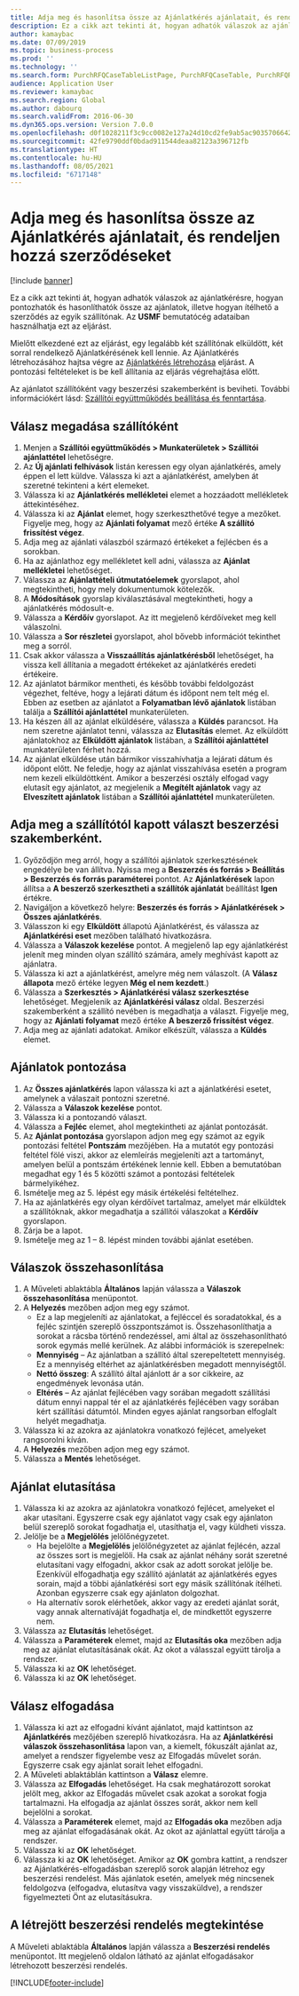 ```yaml
---
title: Adja meg és hasonlítsa össze az Ajánlatkérés ajánlatait, és rendeljen hozzá szerződéseket
description: Ez a cikk azt tekinti át, hogyan adhatók válaszok az ajánlatkérésre, hogyan pontozhatók és hasonlíthatók össze az ajánlatok, illetve hogyan ítélhető a szerződés az egyik szállítónak.
author: kamaybac
ms.date: 07/09/2019
ms.topic: business-process
ms.prod: ''
ms.technology: ''
ms.search.form: PurchRFQCaseTableListPage, PurchRFQCaseTable, PurchRFQReplyTable, PurchRFQCompare, PurchRFQEditLines, PurchRFQEditLinesParameters, PurchTable, PurchTablePart, PurchRFQCompareLinePrices, PurchRFQCompareRFQ
audience: Application User
ms.reviewer: kamaybac
ms.search.region: Global
ms.author: dabourq
ms.search.validFrom: 2016-06-30
ms.dyn365.ops.version: Version 7.0.0
ms.openlocfilehash: d0f1028211f3c9cc0082e127a24d10cd2fe9ab5ac903570664233b10e5737bee
ms.sourcegitcommit: 42fe9790ddf0bdad911544deaa82123a396712fb
ms.translationtype: HT
ms.contentlocale: hu-HU
ms.lasthandoff: 08/05/2021
ms.locfileid: "6717148"
---
```

# <a name="enter-and-compare-rfq-bids-and-award-contracts"></a>Adja meg és hasonlítsa össze az Ajánlatkérés ajánlatait, és rendeljen hozzá szerződéseket

[!include [banner](../../includes/banner.md)]

Ez a cikk azt tekinti át, hogyan adhatók válaszok az ajánlatkérésre, hogyan pontozhatók és hasonlíthatók össze az ajánlatok, illetve hogyan ítélhető a szerződés az egyik szállítónak. Az **USMF** bemutatócég adataiban használhatja ezt az eljárást.

Mielőtt elkezdené ezt az eljárást, egy legalább két szállítónak elküldött, két sorral rendelkező Ajánlatkérésének kell lennie. Az Ajánlatkérés létrehozásához hajtsa végre az [Ajánlatkérés létrehozása](create-request-quotation.md) eljárást. A pontozási feltételeket is be kell állítania az eljárás végrehajtása előtt.

Az ajánlatot szállítóként vagy beszerzési szakemberként is beviheti. További információkért lásd: [Szállítói együttműködés beállítása és fenntartása](../set-up-maintain-vendor-collaboration.md).

## <a name="enter-a-reply-as-a-vendor"></a>Válasz megadása szállítóként

1. Menjen a **Szállítói együttműködés \> Munkaterületek \> Szállítói ajánlattétel** lehetőségre.
2. Az **Új ajánlati felhívások** listán keressen egy olyan ajánlatkérés, amely éppen el lett küldve. Válassza ki azt a ajánlatkérést, amelyben át szeretné tekinteni a kért elemeket.
3. Válassza ki az **Ajánlatkérés mellékletei** elemet a hozzáadott mellékletek áttekintéséhez.
4. Válassza ki az **Ajánlat** elemet, hogy szerkeszthetővé tegye a mezőket. Figyelje meg, hogy az **Ajánlati folyamat** mező értéke **A szállító frissítést végez**.
5. Adja meg az ajánlati válaszból származó értékeket a fejlécben és a sorokban.
6. Ha az ajánlathoz egy mellékletet kell adni, válassza az **Ajánlat mellékletei** lehetőséget.
7. Válassza az **Ajánlattételi útmutatóelemek** gyorslapot, ahol megtekintheti, hogy mely dokumentumok kötelezők.
8. A **Módosítások** gyorslap kiválasztásával megtekintheti, hogy a ajánlatkérés módosult-e.
9. Válassza a **Kérdőív** gyorslapot. Az itt megjelenő kérdőíveket meg kell válaszolni.
10. Válassza a **Sor részletei** gyorslapot, ahol bővebb információt tekinthet meg a sorról.
11. Csak akkor válassza a **Visszaállítás ajánlatkérésből** lehetőséget, ha vissza kell állítania a megadott értékeket az ajánlatkérés eredeti értékeire.
12. Az ajánlatot bármikor mentheti, és később további feldolgozást végezhet, feltéve, hogy a lejárati dátum és időpont nem telt még el. Ebben az esetben az ajánlatot a **Folyamatban lévő ajánlatok** listában találja a **Szállítói ajánlattétel** munkaterületen.
13. Ha készen áll az ajánlat elküldésére, válassza a **Küldés** parancsot. Ha nem szeretne ajánlatot tenni, válassza az **Elutasítás** elemet. Az elküldött ajánlatokhoz az **Elküldött ajánlatok** listában, a **Szállítói ajánlattétel** munkaterületen férhet hozzá.  
14. Az ajánlat elküldése után bármikor visszahívhatja a lejárati dátum és időpont előtt. Ne feledje, hogy az ajánlat visszahívása esetén a program nem kezeli elküldöttként. Amikor a beszerzési osztály elfogad vagy elutasít egy ajánlatot, az megjelenik a **Megítélt ajánlatok** vagy az **Elveszített ajánlatok** listában a **Szállítói ajánlattétel** munkaterületen.  

## <a name="enter-a-reply-from-a-vendor-as-a-procurement-professional"></a>Adja meg a szállítótól kapott választ beszerzési szakemberként.

1. Győződjön meg arról, hogy a szállítói ajánlatok szerkesztésének engedélye be van állítva. Nyissa meg a **Beszerzés és forrás \> Beállítás \> Beszerzés és forrás paraméterei** pontot. Az **Ajánlatkérések** lapon állítsa a **A beszerző szerkesztheti a szállítók ajánlatát** beállítást **Igen** értékre.
2. Navigáljon a következő helyre: **Beszerzés és forrás \> Ajánlatkérések \> Összes ajánlatkérés**.
3. Válasszon ki egy **Elküldött** állapotú Ajánlatkérést, és válassza az **Ajánlatkérési eset** mezőben található hivatkozásra.
4. Válassza a **Válaszok kezelése** pontot. A megjelenő lap egy ajánlatkérést jelenít meg minden olyan szállító számára, amely meghívást kapott az ajánlatra.
5. Válassza ki azt a ajánlatkérést, amelyre még nem válaszolt. (A **Válasz állapota** mező értéke legyen **Még el nem kezdett**.)
6. Válassza a **Szerkesztés \> Ajánlatkérési válasz szerkesztése** lehetőséget. Megjelenik az **Ajánlatkérési válasz** oldal. Beszerzési szakemberként a szállító nevében is megadhatja a választ. Figyelje meg, hogy az **Ajánlati folyamat** mező értéke **A beszerző frissítést végez**.  
7. Adja meg az ajánlati adatokat. Amikor elkészült, válassza a **Küldés** elemet.

## <a name="score-the-bids"></a>Ajánlatok pontozása

1. Az **Összes ajánlatkérés** lapon válassza ki azt a ajánlatkérési esetet, amelynek a válaszait pontozni szeretné.
2. Válassza a **Válaszok kezelése** pontot.
3. Válassza ki a pontozandó választ.
4. Válassza a **Fejléc** elemet, ahol megtekintheti az ajánlat pontozását.
5. Az **Ajánlat pontozása** gyorslapon adjon meg egy számot az egyik pontozási feltétel **Pontszám** mezőjében. Ha a mutatót egy pontozási feltétel fölé viszi, akkor az elemleírás megjeleníti azt a tartományt, amelyen belül a pontszám értékének lennie kell. Ebben a bemutatóban megadhat egy 1 és 5 közötti számot a pontozási feltételek bármelyikéhez.  
6. Ismételje meg az 5. lépést egy másik értékelési feltételhez.
7. Ha az ajánlatkérés egy olyan kérdőívet tartalmaz, amelyet már elküldtek a szállítóknak, akkor megadhatja a szállítói válaszokat a **Kérdőív** gyorslapon.
8. Zárja be a lapot.
9. Ismételje meg az 1 – 8. lépést minden további ajánlat esetében.

## <a name="compare-the-replies"></a>Válaszok összehasonlítása

1. A Műveleti ablaktábla **Általános** lapján válassza a **Válaszok összehasonlítása** menüpontot.
2. A **Helyezés** mezőben adjon meg egy számot.  
    - Ez a lap megjeleníti az ajánlatokat, a fejléccel és soradatokkal, és a fejléc szintjén szereplő összpontszámot is. Összehasonlíthatja a sorokat a rácsba történő rendezéssel, ami által az összehasonlítható sorok egymás mellé kerülnek. Az alábbi információk is szerepelnek:
    - **Mennyiség** – Az ajánlatban a szállító által szerepeltetett mennyiség. Ez a mennyiség eltérhet az ajánlatkérésben megadott mennyiségtől.
    - **Nettó összeg**: A szállító által ajánlott ár a sor cikkeire, az engedmények levonása után.
    - **Eltérés** – Az ajánlat fejlécében vagy sorában megadott szállítási dátum ennyi nappal tér el az ajánlatkérés fejlécében vagy sorában kért szállítási dátumtól. Minden egyes ajánlat rangsorban elfoglalt helyét megadhatja.  
3. Válassza ki az azokra az ajánlatokra vonatkozó fejlécet, amelyeket rangsorolni kíván.
4. A **Helyezés** mezőben adjon meg egy számot.
5. Válassza a **Mentés** lehetőséget.

## <a name="reject-a-bid"></a>Ajánlat elutasítása

1. Válassza ki az azokra az ajánlatokra vonatkozó fejlécet, amelyeket el akar utasítani. Egyszerre csak egy ajánlatot vagy csak egy ajánlaton belül szereplő sorokat fogadhatja el, utasíthatja el, vagy küldheti vissza.
2. Jelölje be a **Megjelölés** jelölőnégyzetet.  
    - Ha bejelölte a **Megjelölés** jelölőnégyzetet az ajánlat fejlécén, azzal az összes sort is megjelöli. Ha csak az ajánlat néhány sorát szeretné elutasítani vagy elfogadni, akkor csak az adott sorokat jelölje be. Ezenkívül elfogadhatja egy szállító ajánlatát az ajánlatkérés egyes sorain, majd a többi ajánlatkérési sort egy másik szállítónak ítélheti. Azonban egyszerre csak egy ajánlaton dolgozhat.  
    - Ha alternatív sorok elérhetőek, akkor vagy az eredeti ajánlat sorát, vagy annak alternatíváját fogadhatja el, de mindkettőt egyszerre nem.  
3. Válassza az **Elutasítás** lehetőséget.
4. Válassza a **Paraméterek** elemet, majd az **Elutasítás oka** mezőben adja meg az ajánlat elutasításának okát. Az okot a válasszal együtt tárolja a rendszer.  
5. Válassza ki az **OK** lehetőséget.
6. Válassza ki az **OK** lehetőséget.

## <a name="accept-a-bid"></a>Válasz elfogadása

1. Válassza ki azt az elfogadni kívánt ajánlatot, majd kattintson az **Ajánlatkérés** mezőjében szereplő hivatkozásra. Ha az **Ajánlatkérési válaszok összehasonlítása** lapon van, a kiemelt, fókuszált ajánlat az, amelyet a rendszer figyelembe vesz az Elfogadás művelet során. Egyszerre csak egy ajánlat sorait lehet elfogadni.  
2. A Műveleti ablaktáblán kattintson a **Válasz** elemre.
3. Válassza az **Elfogadás** lehetőséget. Ha csak meghatározott sorokat jelölt meg, akkor az Elfogadás művelet csak azokat a sorokat fogja tartalmazni. Ha elfogadja az ajánlat összes sorát, akkor nem kell bejelölni a sorokat.  
4. Válassza a **Paraméterek** elemet, majd az **Elfogadás oka** mezőben adja meg az ajánlat elfogadásának okát. Az okot az ajánlattal együtt tárolja a rendszer.  
5. Válassza ki az **OK** lehetőséget.
6. Válassza ki az **OK** lehetőséget. Amikor az **OK** gombra kattint, a rendszer az Ajánlatkérés-elfogadásban szereplő sorok alapján létrehoz egy beszerzési rendelést. Más ajánlatok esetén, amelyek még nincsenek feldolgozva (elfogadva, elutasítva vagy visszaküldve), a rendszer figyelmezteti Önt az elutasításukra.  

## <a name="view-the-purchase-order-that-is-generated"></a>A létrejött beszerzési rendelés megtekintése

A Műveleti ablaktábla **Általános** lapján válassza a **Beszerzési rendelés** menüpontot. Itt megjelenő oldalon látható az ajánlat elfogadásakor létrehozott beszerzési rendelés.


[!INCLUDE[footer-include](../../../includes/footer-banner.md)]